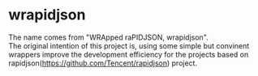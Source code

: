 # wrapidjson
The name comes from "WRApped raPIDJSON, wrapidjson".  
The original intention of this project is, using some simple but convinent wrappers improve the development efficiency for the projects based on rapidjson(https://github.com/Tencent/rapidjson) project.
